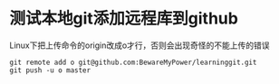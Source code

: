 # 测试本地git添加远程库到github
Linux下把上传命令的origin改成o才行，否则会出现奇怪的不能上传的错误
```
git remote add o git@github.com:BewareMyPower/learninggit.git
git push -u o master
```
